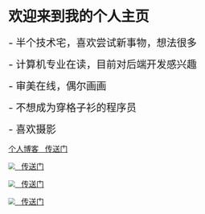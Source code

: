 # 欢迎来到我的个人主页

<div style="font-size:20px;">
- 半个技术宅，喜欢尝试新事物，想法很多
</div>

<p>

<div style="font-size:20px;">
- 计算机专业在读，目前对后端开发感兴趣
</div>

<p>

<div style="font-size:20px;">
- 审美在线，偶尔画画
</div>
 
<p>
 
<div style="font-size:20px;">
- 不想成为穿格子衫的程序员
</div>

<p>

<div style="font-size:20px;">
- 喜欢摄影
</div>

<p>

<div style="font-size:15px;">
  <a href="https://blog.wangjialei.xyz">个人博客 &nbsp; 传送门</a> 
</div>
 
<p>  
  
<div style="font-size:15px;">  
  <a href="https://github.com/wjl-lab"><img src="./gtihub.ico" style="zoom:80%;"/> &nbsp; 传送门</a>
</div>

<p>

<div style="font-size:15px;">
  <a href="https://space.bilibili.com/433694656"><img src="./bilibili.ico" style="zoom:80%;"/> &nbsp; 传送门</a> 
</div>    
  
<p>  
  
<div style="font-size:15px;">
  <a href="https://www.zhihu.com/people/zao-zao-zao-63-70"><img src="./zhihu.ico" style="zoom:80%;"/> &nbsp; 传送门</a>   
</div>   
